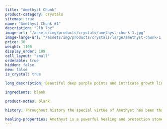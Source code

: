 ```yaml
---
title: "Amethyst Chunk"
product-category: crystals
sitemap: true
name: "Amethyst Chunk #1"
description: "2lb 7oz"
image-url: "/assets/img/products/crystals/amethyst-chunk-1.jpg"
image-large-url: "/assets/img/products/crystals/large/amethyst-chunk-1.jpg"
price: 30
weight: 1106
display_order: 109
cell_layout: "small"
orderable: true
hidden: false
new: false
is_crystal: true

long_description: Beautiful deep purple points and intricate growth lines. Features hidden rainbows airy phantoms in the points as well as calcite growth.

ingredients: blank

product-notes: blank

history: Throughout history the special virtue of Amethyst has been that of preventing drunkenness and overindulgence. Ancient Greeks and Romans routinely studded their goblets with Amethyst believing wine drunk from an Amethyst cup was powerless to intoxicate, and a stone worn on the body, especially at the navel, had a sobering effect, not only for inebriation but in over-zealousness in passion. Catholic bishops also wore Amethyst in a ring to protect from mystical intoxication. Kissing the ring kept others from similar mystical intoxication and kept them grounded in spiritual thought.

healing-properties: Amethyst is a powerful healing and protection stone. It is the February birthstone and is associated to the crown chakra, providing protection against psychic attack, enhancing psychic abilities, calming and stimulating the mind, and nourishing the spirit. For this reason amethyst has been historically used as a remedy for nightmares and insomnia, as well as to aid meditative focus.
---
```

